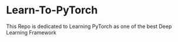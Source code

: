 # Learn-To-PyTorch
This Repo is dedicated to Learning PyTorch as one of the best Deep Learning Framework

<!--
123456789101112345678
1234567891011121314
-->
